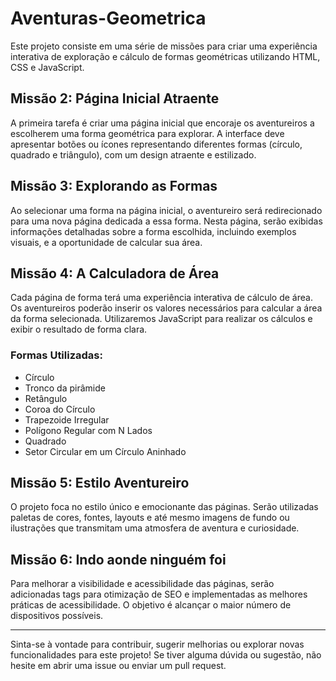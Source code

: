 # Aventuras-Geometrica

Este projeto consiste em uma série de missões para criar uma experiência interativa de exploração e cálculo de formas geométricas utilizando HTML, CSS e JavaScript.

## Missão 2: Página Inicial Atraente

A primeira tarefa é criar uma página inicial que encoraje os aventureiros a escolherem uma forma geométrica para explorar. A interface deve apresentar botões ou ícones representando diferentes formas (círculo, quadrado e triângulo), com um design atraente e estilizado.

## Missão 3: Explorando as Formas

Ao selecionar uma forma na página inicial, o aventureiro será redirecionado para uma nova página dedicada a essa forma. Nesta página, serão exibidas informações detalhadas sobre a forma escolhida, incluindo exemplos visuais, e a oportunidade de calcular sua área.

## Missão 4: A Calculadora de Área

Cada página de forma terá uma experiência interativa de cálculo de área. Os aventureiros poderão inserir os valores necessários para calcular a área da forma selecionada. Utilizaremos JavaScript para realizar os cálculos e exibir o resultado de forma clara.

### Formas Utilizadas:

- Círculo
- Tronco da pirâmide
- Retângulo
- Coroa do Círculo
- Trapezoide Irregular
- Polígono Regular com N Lados
- Quadrado
- Setor Circular em um Círculo Aninhado

## Missão 5: Estilo Aventureiro

O projeto foca no estilo único e emocionante das páginas. Serão utilizadas paletas de cores, fontes, layouts e até mesmo imagens de fundo ou ilustrações que transmitam uma atmosfera de aventura e curiosidade.

## Missão 6: Indo aonde ninguém foi

Para melhorar a visibilidade e acessibilidade das páginas, serão adicionadas tags para otimização de SEO e implementadas as melhores práticas de acessibilidade. O objetivo é alcançar o maior número de dispositivos possíveis.

---

Sinta-se à vontade para contribuir, sugerir melhorias ou explorar novas funcionalidades para este projeto! Se tiver alguma dúvida ou sugestão, não hesite em abrir uma issue ou enviar um pull request.
